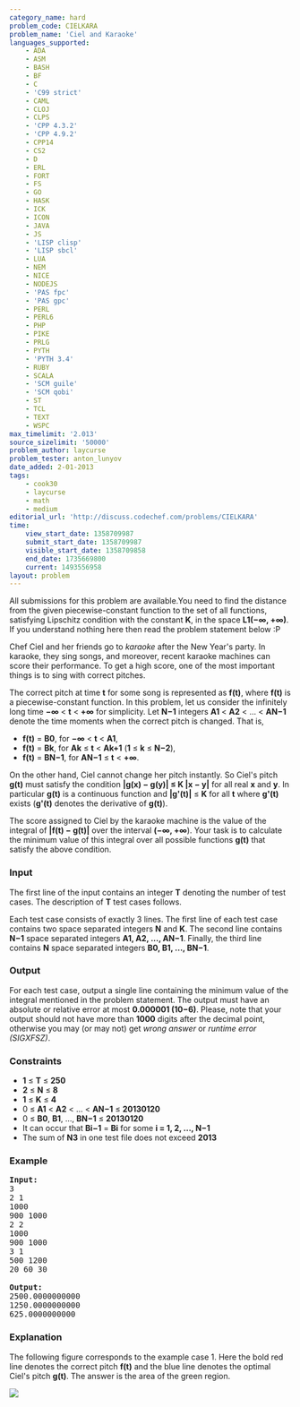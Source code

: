```yaml
---
category_name: hard
problem_code: CIELKARA
problem_name: 'Ciel and Karaoke'
languages_supported:
    - ADA
    - ASM
    - BASH
    - BF
    - C
    - 'C99 strict'
    - CAML
    - CLOJ
    - CLPS
    - 'CPP 4.3.2'
    - 'CPP 4.9.2'
    - CPP14
    - CS2
    - D
    - ERL
    - FORT
    - FS
    - GO
    - HASK
    - ICK
    - ICON
    - JAVA
    - JS
    - 'LISP clisp'
    - 'LISP sbcl'
    - LUA
    - NEM
    - NICE
    - NODEJS
    - 'PAS fpc'
    - 'PAS gpc'
    - PERL
    - PERL6
    - PHP
    - PIKE
    - PRLG
    - PYTH
    - 'PYTH 3.4'
    - RUBY
    - SCALA
    - 'SCM guile'
    - 'SCM qobi'
    - ST
    - TCL
    - TEXT
    - WSPC
max_timelimit: '2.013'
source_sizelimit: '50000'
problem_author: laycurse
problem_tester: anton_lunyov
date_added: 2-01-2013
tags:
    - cook30
    - laycurse
    - math
    - medium
editorial_url: 'http://discuss.codechef.com/problems/CIELKARA'
time:
    view_start_date: 1358709987
    submit_start_date: 1358709987
    visible_start_date: 1358709858
    end_date: 1735669800
    current: 1493556958
layout: problem
---
```

All submissions for this problem are available.You need to find the distance from the given piecewise-constant function to the set of all functions, satisfying Lipschitz condition with the constant **K**, in the space **L1(−∞, +∞)**. If you understand nothing here then read the problem statement below :P

Chef Ciel and her friends go to *karaoke* after the New Year's party. In karaoke, they sing songs, and moreover, recent karaoke machines can score their performance. To get a high score, one of the most important things is to sing with correct pitches.

The correct pitch at time **t** for some song is represented as **f(t)**, where **f(t)** is a piecewise-constant function. In this problem, let us consider the infinitely long time **−∞** < **t** < **+∞** for simplicity. Let **N−1** integers **A1** < **A2** < ... < **AN−1** denote the time moments when the correct pitch is changed. That is,

- **f(t)** = **B0**, for **−∞** < **t** < **A1**,
- **f(t)** = **Bk**, for **Ak** ≤ **t** < **Ak+1** (**1** ≤ **k** ≤ **N−2**),
- **f(t)** = **BN−1**, for **AN−1** ≤ **t** < **+∞**.

On the other hand, Ciel cannot change her pitch instantly. So Ciel's pitch **g(t)** must satisfy the condition **|g(x) − g(y)| ≤ K |x − y|** for all real **x** and **y**. In particular **g(t)** is a continuous function and **|g'(t)|** ≤ **K** for all **t** where **g'(t)** exists (**g'(t)** denotes the derivative of **g(t)**).

The score assigned to Ciel by the karaoke machine is the value of the integral of **|f(t) − g(t)|** over the interval **(−∞, +∞**). Your task is to calculate the minimum value of this integral over all possible functions **g(t)** that satisfy the above condition.

### Input

The first line of the input contains an integer **T** denoting the number of test cases. The description of **T** test cases follows.

Each test case consists of exactly 3 lines. The first line of each test case contains two space separated integers **N** and **K**. The second line contains **N−1** space separated integers **A1, A2, ..., AN−1**. Finally, the third line contains **N** space separated integers **B0, B1, ..., BN−1**.

### Output

For each test case, output a single line containing the minimum value of the integral mentioned in the problem statement. The output must have an absolute or relative error at most **0.000001 (10−6)**. Please, note that your output should not have more than **1000** digits after the decimal point, otherwise you may (or may not) get *wrong answer* or *runtime error (SIGXFSZ)*.

### Constraints

- **1** ≤ **T** ≤ **250**
- **2** ≤ **N** ≤ **8**
- **1** ≤ **K** ≤ **4**
- 0 ≤ **A1** < **A2** < ... < **AN−1** ≤ **20130120**
- 0 ≤ **B0**, **B1**, ..., **BN−1** ≤ **20130120**
- It can occur that **Bi−1** = **Bi** for some **i = 1, 2, ..., N−1**
- The sum of **N3** in one test file does not exceed **2013**

### Example

<pre>
<b>Input:</b>
3
2 1
1000
900 1000
2 2
1000
900 1000
3 1
500 1200
20 60 30

<b>Output:</b>
2500.0000000000
1250.0000000000
625.0000000000
</pre>
### Explanation

The following figure corresponds to the example case 1. Here the bold red line denotes the correct pitch **f(t)** and the blue line denotes the optimal Ciel's pitch **g(t)**. The answer is the area of the green region.

![](http://www.codechef.com/download/CIELKARA.png)
